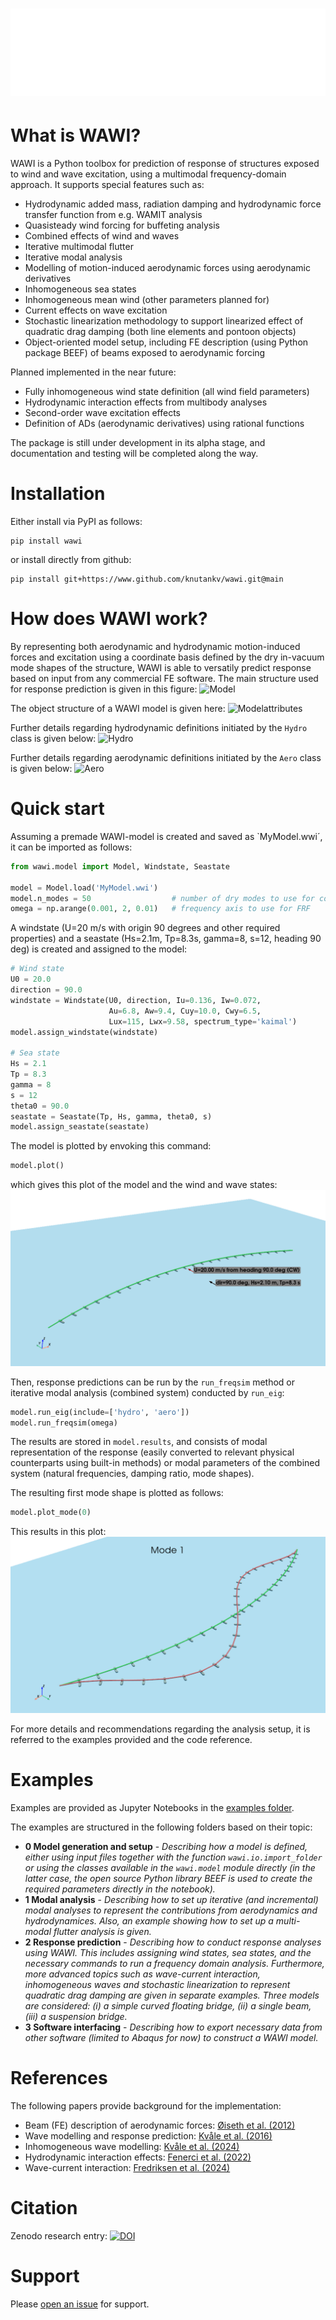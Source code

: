 ![WAWI logo](https://raw.githubusercontent.com/knutankv/wawi/main/wawi-logo-animated.svg)
=======================

What is WAWI?
=======================
WAWI is a Python toolbox for prediction of response of structures exposed to wind and wave excitation, using a multimodal frequency-domain approach. It supports special features such as:

* Hydrodynamic added mass, radiation damping and hydrodynamic force transfer function from e.g. WAMIT analysis
* Quasisteady wind forcing for buffeting analysis
* Combined effects of wind and waves
* Iterative multimodal flutter
* Iterative modal analysis
* Modelling of motion-induced aerodynamic forces using aerodynamic derivatives
* Inhomogeneous sea states
* Inhomogeneous mean wind (other parameters planned for)
* Current effects on wave excitation
* Stochastic linearization methodology to support linearized effect of quadratic drag damping (both line elements and pontoon objects)
* Object-oriented model setup, including FE description (using Python package BEEF) of beams exposed to aerodynamic forcing

Planned implemented in the near future:

* Fully inhomogeneous wind state definition (all wind field parameters)
* Hydrodynamic interaction effects from multibody analyses
* Second-order wave excitation effects
* Definition of ADs (aerodynamic derivatives) using rational functions

The package is still under development in its alpha stage, and documentation and testing will be completed along the way.


Installation 
========================
Either install via PyPI as follows:

```
pip install wawi
```

or install directly from github:

```
pip install git+https://www.github.com/knutankv/wawi.git@main
```


How does WAWI work?
======================
By representing both aerodynamic and hydrodynamic motion-induced forces and excitation using a coordinate basis defined by the dry in-vacuum mode shapes of the structure, WAWI is able to versatily predict response based on input from any commercial FE software. The main structure used for response prediction is given in this figure:
![Model](https://raw.githubusercontent.com/knutankv/wawi/main/docs/flowchart.svg)

The object structure of a WAWI model is given here:
![Modelattributes](https://raw.githubusercontent.com/knutankv/wawi/main/docs/structure.svg)

Further details regarding hydrodynamic definitions initiated by the `Hydro` class is given below:
![Hydro](https://raw.githubusercontent.com/knutankv/wawi/main/docs/hydro_part.svg)

Further details regarding aerodynamic definitions initiated by the `Aero` class is given below:
![Aero](https://raw.githubusercontent.com/knutankv/wawi/main/docs/aero_part.svg)


Quick start
=======================
Assuming a premade WAWI-model is created and saved as `MyModel.wwi´, it can be imported as follows:

```python
from wawi.model import Model, Windstate, Seastate

model = Model.load('MyModel.wwi')
model.n_modes = 50                  # number of dry modes to use for computation
omega = np.arange(0.001, 2, 0.01)   # frequency axis to use for FRF
```

A windstate (U=20 m/s with origin 90 degrees and other required properties) and a seastate (Hs=2.1m, Tp=8.3s, gamma=8, s=12, heading 90 deg) is created and assigned to the model:

```python
# Wind state
U0 = 20.0
direction = 90.0
windstate = Windstate(U0, direction, Iu=0.136, Iw=0.072,
                      Au=6.8, Aw=9.4, Cuy=10.0, Cwy=6.5,  
                      Lux=115, Lwx=9.58, spectrum_type='kaimal')
model.assign_windstate(windstate)

# Sea state
Hs = 2.1
Tp = 8.3
gamma = 8
s = 12
theta0 = 90.0
seastate = Seastate(Tp, Hs, gamma, theta0, s)
model.assign_seastate(seastate)
```

The model is plotted by envoking this command:

```python
model.plot()
```

which gives this plot of the model and the wind and wave states:
![Model](https://raw.githubusercontent.com/knutankv/wawi/main/docs/model.png)

Then, response predictions can be run by the `run_freqsim` method or iterative modal analysis (combined system) conducted by `run_eig`:

```python
model.run_eig(include=['hydro', 'aero'])
model.run_freqsim(omega)
```

The results are stored in `model.results`, and consists of modal representation of the response (easily converted to relevant physical counterparts using built-in methods) or modal parameters of the combined system (natural frequencies, damping ratio, mode shapes). 

The resulting first mode shape is plotted as follows:

```python
model.plot_mode(0)
```

This results in this plot:
![Mode 1](https://raw.githubusercontent.com/knutankv/wawi/main/docs/mode1.png)

For more details and recommendations regarding the analysis setup, it is referred to the examples provided and the code reference.

Examples
=======================
Examples are provided as Jupyter Notebooks in the [examples folder](https://github.com/knutankv/wawi/tree/main/examples).

The examples are structured in the following folders based on their topic:

* **0 Model generation and setup** - *Describing how a model is defined, either using input files together with the function `wawi.io.import_folder` or using the classes available in the `wawi.model` module directly (in the latter case, the open source Python library BEEF is used to create the required parameters directly in the notebook).*
* **1 Modal analysis** - *Describing how to set up iterative (and incremental) modal analyses to represent the contributions from aerodynamics and hydrodynamices. Also, an example showing how to set up a multi-modal flutter analysis is given.*
* **2 Response prediction** - *Describing how to conduct response analyses using WAWI. This includes assigning wind states, sea states, and the necessary commands to run a frequency domain analysis. Furthermore, more advanced topics such as wave-current interaction, inhomogeneous waves and stochastic linearization to represent quadratic drag damping are given in separate examples. Three models are considered: (i) a simple curved floating bridge, (ii) a single beam, (iii) a suspension bridge.*
* **3 Software interfacing** - *Describing how to export necessary data from other software (limited to Abaqus for now) to construct a WAWI model.*

References
=======================
The following papers provide background for the implementation:

* Beam (FE) description of aerodynamic forces: [Øiseth et al. (2012)](https://www.sciencedirect.com/science/article/abs/pii/S0168874X11001880)
* Wave modelling and response prediction: [Kvåle et al. (2016)](https://www.sciencedirect.com/science/article/abs/pii/S004579491500334X)
* Inhomogeneous wave modelling: [Kvåle et al. (2024)](https://www.sciencedirect.com/science/article/pii/S0141118723003437)
* Hydrodynamic interaction effects: [Fenerci et al. (2022)](https://www.sciencedirect.com/science/article/pii/S095183392200017X)
* Wave-current interaction: [Fredriksen et al. (2024)](https://www.researchgate.net/profile/Arnt-Fredriksen/publication/386453916_On_the_wave-current_interaction_effect_on_linear_motion_for_floating_bridges/links/6751a40fabddbb448c65cbef/On-the-wave-current-interaction-effect-on-linear-motion-for-floating-bridges.pdf)


Citation
=======================
Zenodo research entry: [![DOI](https://zenodo.org/badge/921621297.svg)](https://doi.org/10.5281/zenodo.14895014)

Support
=======================
Please [open an issue](https://github.com/knutankv/wawi/issues/new) for support.

